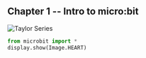 ## Chapter 1 -- Intro to micro:bit


![Taylor Series](http://mathurl.com/yaay9fvf.png)

```python
from microbit import *
display.show(Image.HEART)
```
